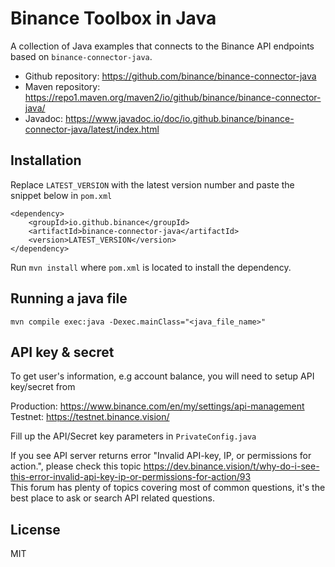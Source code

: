 # Binance Toolbox in Java

A collection of Java examples that connects to the Binance API endpoints based on `binance-connector-java`.

- Github repository: https://github.com/binance/binance-connector-java
- Maven repository: https://repo1.maven.org/maven2/io/github/binance/binance-connector-java/
- Javadoc: https://www.javadoc.io/doc/io.github.binance/binance-connector-java/latest/index.html

## Installation

Replace `LATEST_VERSION` with the latest version number and paste the snippet below in `pom.xml`
```
<dependency>
    <groupId>io.github.binance</groupId>
    <artifactId>binance-connector-java</artifactId>
    <version>LATEST_VERSION</version>
</dependency>
```
Run `mvn install` where `pom.xml` is located to install the dependency.

## Running a java file

`mvn compile exec:java -Dexec.mainClass="<java_file_name>"`

## API key & secret

To get user's information, e.g account balance, you will need to setup API key/secret from

Production: https://www.binance.com/en/my/settings/api-management
<br>
Testnet: https://testnet.binance.vision/


Fill up the API/Secret key parameters in `PrivateConfig.java`

If you see API server returns error "Invalid API-key, IP, or permissions for action.", please check this topic https://dev.binance.vision/t/why-do-i-see-this-error-invalid-api-key-ip-or-permissions-for-action/93 <br/>
This forum has plenty of topics covering most of common questions, it's the best place to ask or search API related questions.

## License

MIT